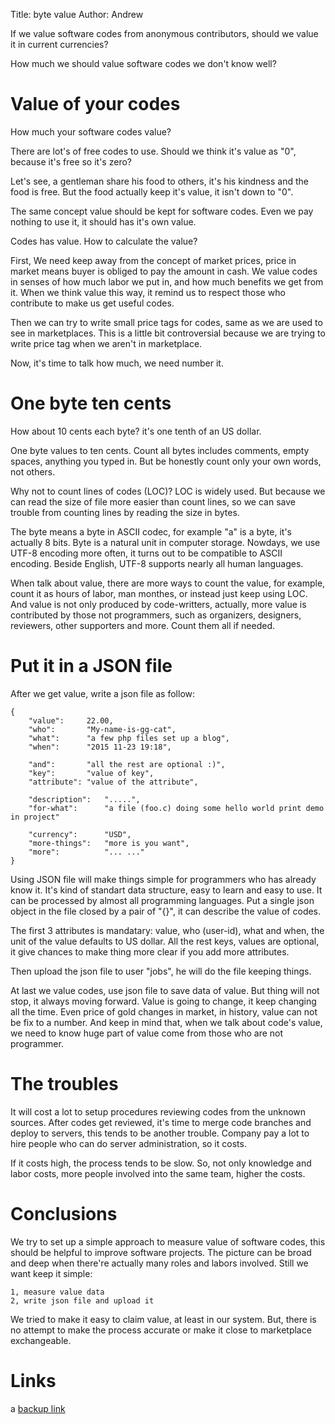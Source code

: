 Title: byte value
Author: Andrew




If we value software codes from anonymous contributors,
should we value it in current currencies?

How much we should value software codes we don't know well?


# Value of your codes

How much your software codes value?

There are lot's of free codes to use. Should we think it's value as "0",
because it's free so it's zero?

Let's see, a gentleman share his food to others, it's his kindness and the
food is free.  But the food actually keep it's value, it isn't down to "0".

The same concept value should be kept for software codes.  Even we pay nothing
to use it, it should has it's own value.

Codes has value.  How to calculate the value?

First, We need keep away from the concept of market prices, price in market
means buyer is obliged to pay the amount in cash.  We value codes in
senses of how much labor we put in, and how much benefits we get from it.
When we think value this way, it remind us to respect those who contribute to
make us get useful codes.

Then we can try to write small price tags for codes, same as we are used to
see in marketplaces.   This is a little bit controversial because we are
trying to write price tag when we aren't in marketplace.

Now, it's time to talk how much, we need number it.


# One byte ten cents

How about 10 cents each byte?  it's one tenth of an US dollar.

One byte values to ten cents.  Count all bytes includes comments, empty
spaces, anything you typed in.  But be honestly count only your own words, not
others.

Why not to count lines of codes (LOC)?  LOC is widely used.  But because we
can read the size of file more easier than count lines, so we can save trouble
from counting lines by reading the size in bytes.

The byte means a byte in ASCII codec, for example "a" is a byte, it's actually
8 bits.  Byte is a natural unit in computer storage.  Nowdays, we use UTF-8
encoding more often, it turns out to be compatible to ASCII encoding.  Beside
English, UTF-8 supports nearly all human languages.

When talk about value, there are more ways to count the value, for example,
count it as hours of labor, man monthes, or instead just keep using LOC.  And
value is not only produced by code-writters, actually, more value is
contributed by those not programmers, such as organizers, designers,
reviewers, other supporters and more.  Count them all if needed.


# Put it in a JSON file

After we get value, write a json file as follow:

    {
        "value":     22.00,
        "who":       "My-name-is-gg-cat",
        "what":      "a few php files set up a blog",
        "when":      "2015 11-23 19:18",

        "and":       "all the rest are optional :)",
        "key":       "value of key",
        "attribute": "value of the attribute",

        "description":   ".....",
        "for-what":      "a file (foo.c) doing some hello world print demo in project"

        "currency":      "USD",
        "more-things":   "more is you want",
        "more":          "... ..."
    }


Using JSON file will make things simple for programmers who has already know
it.  It's kind of standart data structure, easy to learn and easy to use.  It
can be processed by almost all programming languages.  Put a single json
object in the file closed by a pair of "{}", it can describe the value of
codes.

The first 3 attributes is mandatary: value, who (user-id), what and when, the
unit of the value defaults to US dollar.  All the rest keys, values are
optional, it give chances to make thing more clear if you add more attributes.

Then upload the json file to user "jobs", he will do the file keeping things.

At last we value codes, use json file to save data of value.  But thing will
not stop, it always moving forward.  Value is going to change, it keep
changing all the time.  Even price of gold changes in market, in history,
value can not be fix to a number.  And keep in mind that, when we talk about
code's value, we need to know huge part of value come from those who are not
programmer.  


# The troubles


It will cost a lot to setup procedures reviewing codes from the unknown
sources.  After codes get reviewed, it's time to merge code branches and
deploy to servers, this tends to be another trouble.  Company pay a lot to
hire people who can do server administration, so it costs.

If it costs high, the process tends to be slow. So, not only knowledge and
labor costs, more people involved into the same team, higher the costs.


# Conclusions

We try to set up a simple approach to measure value of software codes, this
should be helpful to improve software projects.  The picture can be broad and
deep when there're actually many roles and labors involved.  Still we want
keep it simple:

    1, measure value data
    2, write json file and upload it

We tried to make it easy to claim value, at least in our system. But,
there is no attempt to make the process accurate or make it close to
marketplace exchangeable.


# Links

a [backup link](http://goodagood.blogspot.com/2015/12/byte-value.html)

<!--
backup link: http://goodagood.blogspot.com/2015/12/byte-value.html

vim: set ft=markdown tw=78:
-->
